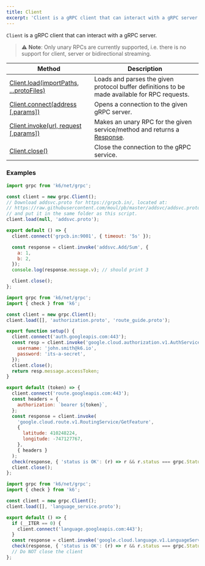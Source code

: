 ```yaml
---
title: Client
excerpt: 'Client is a gRPC client that can interact with a gRPC server.'
---
```


`Client` is a gRPC client that can interact with a gRPC server.

>  ⚠️ **Note**: Only unary RPCs are currently supported, i.e. there is no support for client, server or bidirectional streaming.

| Method | Description |
|--------|-------------|
| [Client.load(importPaths, ...protoFiles)](/javascript-api/k6-net-grpc/client/client-load) | Loads and parses the given protocol buffer definitions to be made available for RPC requests. |
| [Client.connect(address [,params])](/javascript-api/k6-net-grpc/client/client-connect) | Opens a connection to the given gRPC server. |
| [Client.invoke(url, request [,params])](/javascript-api/k6-net-grpc/client/client-invoke) | Makes an unary RPC for the given service/method and returns a [Response](/javascript-api/k6-net-grpc/response). |
| [Client.close()](/javascript-api/k6-net-grpc/client/client-close) | Close the connection to the gRPC service. |


### Examples

<div class="code-group" data-props='{"labels": ["Simple example"], "lineNumbers": [true]}'>

```javascript
import grpc from 'k6/net/grpc';

const client = new grpc.Client();
// Download addsvc.proto for https://grpcb.in/, located at:
// https://raw.githubusercontent.com/moul/pb/master/addsvc/addsvc.proto
// and put it in the same folder as this script.
client.load(null, 'addsvc.proto');

export default () => {
  client.connect('grpcb.in:9001', { timeout: '5s' });

  const response = client.invoke('addsvc.Add/Sum', {
    a: 1,
    b: 2,
  });
  console.log(response.message.v); // should print 3

  client.close();
};
```

</div>

<div class="code-group" data-props='{"labels": ["Authorization"], "lineNumbers": [true]}'>

```javascript
import grpc from 'k6/net/grpc';
import { check } from 'k6';

const client = new grpc.Client();
client.load([], 'authorization.proto', 'route_guide.proto');

export function setup() {
  client.connect('auth.googleapis.com:443');
  const resp = client.invoke('google.cloud.authorization.v1.AuthService/GetAccessToken', {
    username: 'john.smith@k6.io',
    password: 'its-a-secret',
  });
  client.close();
  return resp.message.accessToken;
}

export default (token) => {
  client.connect('route.googleapis.com:443');
  const headers = {
    authorization: `bearer ${token}`,
  };
  const response = client.invoke(
    'google.cloud.route.v1.RoutingService/GetFeature',
    {
      latitude: 410248224,
      longitude: -747127767,
    },
    { headers }
  );
  check(response, { 'status is OK': (r) => r && r.status === grpc.StatusOK });
  client.close();
};
```

</div>

<div class="code-group" data-props='{"labels": ["Single connection"], "lineNumbers": [true]}'>

```javascript
import grpc from 'k6/net/grpc';
import { check } from 'k6';

const client = new grpc.Client();
client.load([], 'language_service.proto');

export default () => {
  if (__ITER == 0) {
    client.connect('language.googleapis.com:443');
  }
  const response = client.invoke('google.cloud.language.v1.LanguageService/AnalyzeSentiment', {});
  check(response, { 'status is OK': (r) => r && r.status === grpc.StatusOK });
  // Do NOT close the client
};
```

</div>
